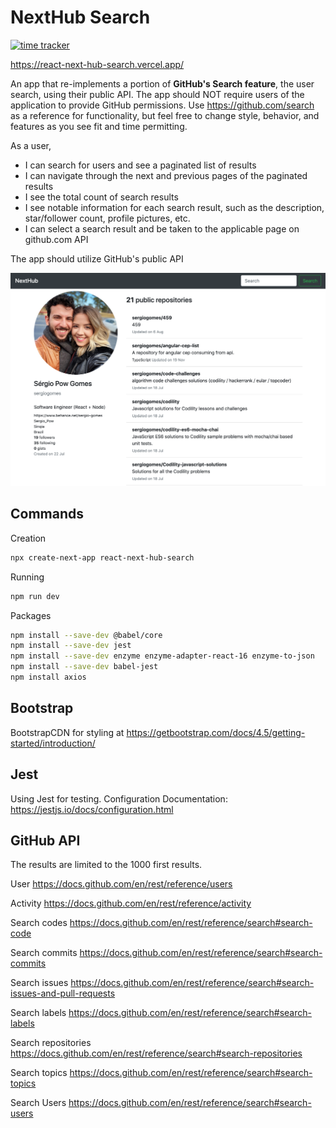 # NextHub Search

[![time tracker](https://wakatime.com/badge/github/sergiogomes/react-next-hub-search.svg)](https://wakatime.com/badge/github/sergiogomes/react-next-hub-search)

<https://react-next-hub-search.vercel.app/>

An app that re-implements a portion of **GitHub's Search feature**, the user search, using their public API.
The app should NOT require users of the application to provide GitHub permissions.
Use <https://github.com/search> as a reference for functionality, but feel free to change style, behavior, and features as
you see fit and time permitting.

As a user,

- I can search for users and see a paginated list of results
- I can navigate through the next and previous pages of the paginated results
- I see the total count of search results
- I see notable information for each search result, such as the description, star/follower count, profile pictures, etc.
- I can select a search result and be taken to the applicable page on github.com API

The app should utilize GitHub's public API

![sergiogomes-profile](https://raw.githubusercontent.com/sergiogomes/react-next-hub-search/master/public/sergiogomes-profile.png)

## Commands

Creation

```sh
npx create-next-app react-next-hub-search
```

Running

```sh
npm run dev
```

Packages

```sh
npm install --save-dev @babel/core
npm install --save-dev jest
npm install --save-dev enzyme enzyme-adapter-react-16 enzyme-to-json
npm install --save-dev babel-jest
npm install axios
```

## Bootstrap

BootstrapCDN for styling at <https://getbootstrap.com/docs/4.5/getting-started/introduction/>

## Jest

Using Jest for testing.
Configuration Documentation: <https://jestjs.io/docs/configuration.html>

## GitHub API

The results are limited to the 1000 first results.

User
<https://docs.github.com/en/rest/reference/users>

Activity
<https://docs.github.com/en/rest/reference/activity>

Search codes
<https://docs.github.com/en/rest/reference/search#search-code>

Search commits
<https://docs.github.com/en/rest/reference/search#search-commits>

Search issues
<https://docs.github.com/en/rest/reference/search#search-issues-and-pull-requests>

Search labels
<https://docs.github.com/en/rest/reference/search#search-labels>

Search repositories
<https://docs.github.com/en/rest/reference/search#search-repositories>

Search topics
<https://docs.github.com/en/rest/reference/search#search-topics>

Search Users
<https://docs.github.com/en/rest/reference/search#search-users>
